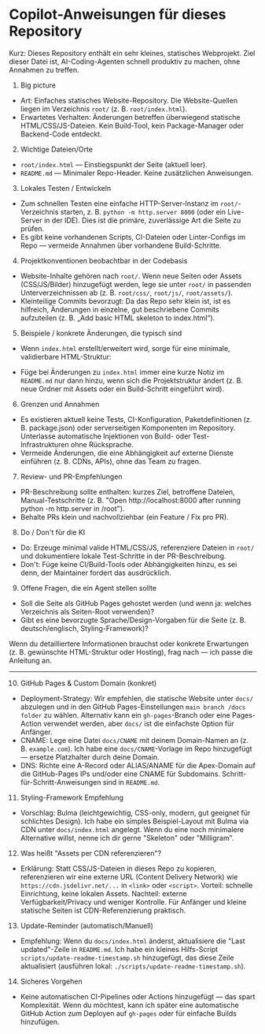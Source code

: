 <!-- .github/copilot-instructions.md
Kurz, handlungsorientierte Anleitung für KI-Coding-Agenten, die in diesem Repo arbeiten.
--> 

# Copilot-Anweisungen für dieses Repository

Kurz: Dieses Repository enthält ein sehr kleines, statisches Webprojekt. Ziel dieser Datei ist, AI-Coding-Agenten schnell produktiv zu machen, ohne Annahmen zu treffen.

1) Big picture
- Art: Einfaches statisches Website-Repository. Die Website-Quellen liegen im Verzeichnis `root/` (z. B. `root/index.html`).
- Erwartetes Verhalten: Änderungen betreffen überwiegend statische HTML/CSS/JS-Dateien. Kein Build-Tool, kein Package-Manager oder Backend-Code entdeckt.

2) Wichtige Dateien/Orte
- `root/index.html` — Einstiegspunkt der Seite (aktuell leer).
- `README.md` — Minimaler Repo-Header. Keine zusätzlichen Anweisungen.

3) Lokales Testen / Entwickeln
- Zum schnellen Testen eine einfache HTTP-Server-Instanz im `root/`-Verzeichnis starten, z. B. `python -m http.server 8000` (oder ein Live-Server in der IDE). Dies ist die primäre, zuverlässige Art die Seite zu prüfen.
- Es gibt keine vorhandenen Scripts, CI-Dateien oder Linter-Configs im Repo — vermeide Annahmen über vorhandene Build-Schritte.

4) Projektkonventionen beobachtbar in der Codebasis
- Website-Inhalte gehören nach `root/`. Wenn neue Seiten oder Assets (CSS/JS/Bilder) hinzugefügt werden, lege sie unter `root/` in passenden Unterverzeichnissen ab (z. B. `root/css/`, `root/js/`, `root/assets/`).
- Kleinteilige Commits bevorzugt: Da das Repo sehr klein ist, ist es hilfreich, Änderungen in einzelne, gut beschriebene Commits aufzuteilen (z. B. „Add basic HTML skeleton to index.html“).

5) Beispiele / konkrete Änderungen, die typisch sind
- Wenn `index.html` erstellt/erweitert wird, sorge für eine minimale, validierbare HTML-Struktur:

  <!doctype html>
  <html lang="en">
  <head>
    <meta charset="utf-8" />
    <meta name="viewport" content="width=device-width,initial-scale=1" />
    <title>supreme-octo-funicular</title>
  </head>
  <body>
    <!-- Inhalte hier -->
  </body>
  </html>

- Füge bei Änderungen zu `index.html` immer eine kurze Notiz im `README.md` nur dann hinzu, wenn sich die Projektstruktur ändert (z. B. neue Ordner mit Assets oder ein Build-Schritt eingeführt wird).

6) Grenzen und Annahmen
- Es existieren aktuell keine Tests, CI-Konfiguration, Paketdefinitionen (z. B. package.json) oder serverseitigen Komponenten im Repository. Unterlasse automatische Injektionen von Build- oder Test-Infrastrukturen ohne Rücksprache.
- Vermeide Änderungen, die eine Abhängigkeit auf externe Dienste einführen (z. B. CDNs, APIs), ohne das Team zu fragen.

7) Review- und PR-Empfehlungen
- PR-Beschreibung sollte enthalten: kurzes Ziel, betroffene Dateien, Manual-Testschritte (z. B. "Open http://localhost:8000 after running python -m http.server in /root").
- Behalte PRs klein und nachvollziehbar (ein Feature / Fix pro PR).

8) Do / Don't für die KI
- Do: Erzeuge minimal valide HTML/CSS/JS, referenziere Dateien in `root/` und dokumentiere lokale Test-Schritte in der PR-Beschreibung.
- Don't: Füge keine CI/Build-Tools oder Abhängigkeiten hinzu, es sei denn, der Maintainer fordert das ausdrücklich.

9) Offene Fragen, die ein Agent stellen sollte
- Soll die Seite als GitHub Pages gehostet werden (und wenn ja: welches Verzeichnis als Seiten-Root verwenden)?
- Gibt es eine bevorzugte Sprache/Design-Vorgaben für die Seite (z. B. deutsch/englisch, Styling-Framework)?

Wenn du detailliertere Informationen brauchst oder konkrete Erwartungen (z. B. gewünschte HTML-Struktur oder Hosting), frag nach — ich passe die Anleitung an.

---

10) GitHub Pages & Custom Domain (konkret)
 - Deployment-Strategy: Wir empfehlen, die statische Website unter `docs/` abzulegen und in den GitHub Pages-Einstellungen `main branch /docs folder` zu wählen. Alternativ kann ein `gh-pages`-Branch oder eine Pages-Action verwendet werden, aber `docs/` ist die einfachste Option für Anfänger.
 - CNAME: Lege eine Datei `docs/CNAME` mit deinem Domain-Namen an (z. B. `example.com`). Ich habe eine `docs/CNAME`-Vorlage im Repo hinzugefügt — ersetze Platzhalter durch deine Domain.
 - DNS: Richte eine A-Record oder ALIAS/ANAME für die Apex-Domain auf die GitHub-Pages IPs und/oder eine CNAME für Subdomains. Schritt-für-Schritt-Anweisungen sind in `README.md`.

11) Styling-Framework Empfehlung
 - Vorschlag: Bulma (leichtgewichtig, CSS-only, modern, gut geeignet für schlichtes Design). Ich habe ein simples Beispiel-Layout mit Bulma via CDN unter `docs/index.html` angelegt. Wenn du eine noch minimalere Alternative willst, nenne ich dir gerne "Skeleton" oder "Milligram".

12) Was heißt "Assets per CDN referenzieren"?
 - Erklärung: Statt CSS/JS-Dateien in dieses Repo zu kopieren, referenzieren wir eine externe URL (Content Delivery Network) wie `https://cdn.jsdelivr.net/...` in `<link>` oder `<script>`. Vorteil: schnelle Einrichtung, keine lokalen Assets. Nachteil: externe Verfügbarkeit/Privacy und weniger Kontrolle. Für Anfänger und kleine statische Seiten ist CDN-Referenzierung praktisch.

13) Update-Reminder (automatisch/Manuell)
 - Empfehlung: Wenn du `docs/index.html` änderst, aktualisiere die "Last updated"-Zeile in `README.md`. Ich habe ein kleines Hilfs-Script `scripts/update-readme-timestamp.sh` hinzugefügt, das diese Zeile aktualisiert (ausführen lokal: `./scripts/update-readme-timestamp.sh`).

14) Sicheres Vorgehen
 - Keine automatischen CI-Pipelines oder Actions hinzugefügt — das spart Komplexität. Wenn du möchtest, kann ich später eine automatische GitHub Action zum Deployen auf `gh-pages` oder für einfache Builds hinzufügen.
